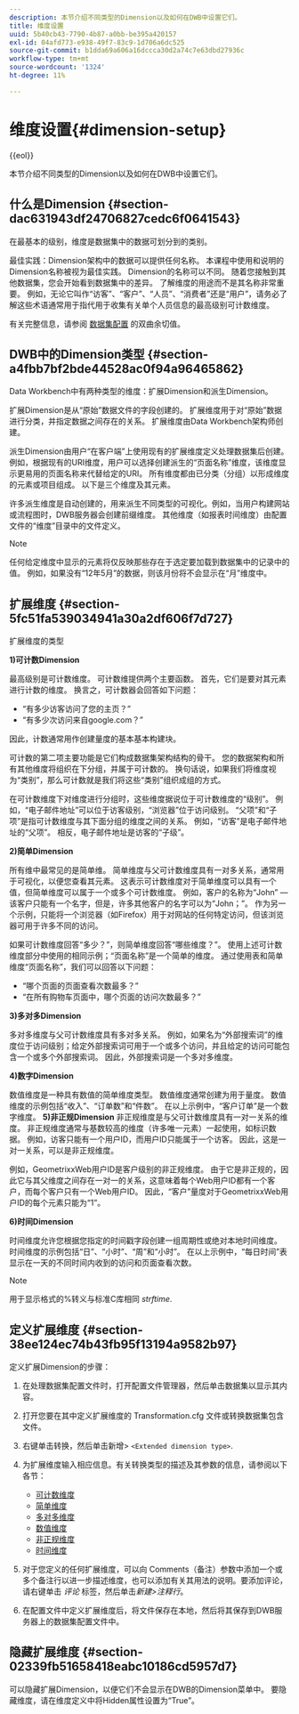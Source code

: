 ```yaml
---
description: 本节介绍不同类型的Dimension以及如何在DWB中设置它们。
title: 维度设置
uuid: 5b40cb43-7790-4b87-a0bb-be395a420157
exl-id: 04afd773-e938-49f7-83c9-1d706a6dc525
source-git-commit: b1dda69a606a16dccca30d2a74c7e63dbd27936c
workflow-type: tm+mt
source-wordcount: '1324'
ht-degree: 11%

---
```


# 维度设置{#dimension-setup}

{{eol}}

本节介绍不同类型的Dimension以及如何在DWB中设置它们。

## 什么是Dimension {#section-dac631943df24706827cedc6f0641543}

在最基本的级别，维度是数据集中的数据可划分到的类别。

最佳实践：Dimension架构中的数据可以提供任何名称。 本课程中使用和说明的Dimension名称被视为最佳实践。 Dimension的名称可以不同。 随着您接触到其他数据集，您会开始看到数据集中的差异。 了解维度的用途而不是其名称非常重要。 例如，无论它叫作“访客”、“客户”、“人员”、“消费者”还是“用户”，请务必了解这些术语通常用于指代用于收集有关单个人员信息的最高级别可计数维度。

有关完整信息，请参阅 [数据集配置](https://experienceleague.adobe.com/docs/data-workbench/using/dataset/c-dataset-constr.html) 的双曲余切值。

## DWB中的Dimension类型 {#section-a4fbb7bf2bde44528ac0f94a96465862}

Data Workbench中有两种类型的维度：扩展Dimension和派生Dimension。

扩展Dimension是从“原始”数据文件的字段创建的。 扩展维度用于对“原始”数据进行分类，并指定数据之间存在的关系。 扩展维度由Data Workbench架构师创建。

派生Dimension由用户“在客户端”上使用现有的扩展维度定义处理数据集后创建。 例如，根据现有的URI维度，用户可以选择创建派生的“页面名称”维度，该维度显示更易用的页面名称来代替给定的URI。 所有维度都由已分类（分组）以形成维度的元素或项目组成。 以下是三个维度及其元素。

许多派生维度是自动创建的，用来派生不同类型的可视化。例如，当用户构建网站或流程图时，DWB服务器会创建前缀维度。 其他维度（如报表时间维度）由配置文件的“维度”目录中的文件定义。

>[!NOTE]
>
>任何给定维度中显示的元素将仅反映那些存在于选定要加载到数据集中的记录中的值。 例如，如果没有“12年5月”的数据，则该月份将不会显示在“月”维度中。

## 扩展维度 {#section-5fc51fa539034941a30a2df606f7d727}

扩展维度的类型

**1)可计数Dimension**

最高级别是可计数维度。 可计数维提供两个主要函数。 首先，它们是要对其元素进行计数的维度。 换言之，可计数器会回答如下问题：

* “有多少访客访问了您的主页？”
* “有多少次访问来自google.com？”

因此，计数通常用作创建量度的基本基本构建块。

可计数的第二项主要功能是它们构成数据集架构结构的骨干。 您的数据架构和所有其他维度将组织在下分组，并属于可计数的。 换句话说，如果我们将维度视为“类别”，那么可计数就是我们将这些“类别”组织成组的方式。

在可计数维度下对维度进行分组时，这些维度据说位于可计数维度的“级别”。 例如，“电子邮件地址”可以位于访客级别，“浏览器”位于访问级别。 “父项”和“子项”是指可计数维度与其下面分组的维度之间的关系。 例如，“访客”是电子邮件地址的“父项”。 相反，电子邮件地址是访客的“子级”。

**2)简单Dimension**

所有维中最常见的是简单维。 简单维度与父可计数维度具有一对多关系，通常用于可视化，以便您查看其元素。 这表示可计数维度对于简单维度可以具有一个值，但简单维度可以属于一个或多个可计数维度。 例如，客户的名称为“John” — 该客户只能有一个名字，但是，许多其他客户的名字可以为“John；”。 作为另一个示例，只能将一个浏览器（如Firefox）用于对网站的任何特定访问，但该浏览器可用于许多不同的访问。

如果可计数维度回答“多少？”，则简单维度回答“哪些维度？”。 使用上述可计数维度部分中使用的相同示例；“页面名称”是一个简单的维度。 通过使用表和简单维度“页面名称”，我们可以回答以下问题：

* “哪个页面的页面查看次数最多？”
* “在所有购物车页面中，哪个页面的访问次数最多？”

**3)多对多Dimension**

多对多维度与父可计数维度具有多对多关系。 例如，如果名为“外部搜索词”的维度位于访问级别；给定外部搜索词可用于一个或多个访问，并且给定的访问可能包含一个或多个外部搜索词。 因此，外部搜索词是一个多对多维度。

**4)数字Dimension**

数值维度是一种具有数值的简单维度类型。 数值维度通常创建为用于量度。 数值维度的示例包括“收入”、“订单数”和“件数”。 在以上示例中，“客户订单”是一个数字维度。
**5)非正规Dimension** 非正规维度是与父可计数维度具有一对一关系的维度。 非正规维度通常与基数较高的维度（许多唯一元素）一起使用，如标识数据。 例如，访客只能有一个用户ID，而用户ID只能属于一个访客。 因此，这是一对一关系，可以是非正规维度。

例如，GeometrixxWeb用户ID是客户级别的非正规维度。 由于它是非正规的，因此它与其父维度之间存在一对一的关系，这意味着每个Web用户ID都有一个客户，而每个客户只有一个Web用户ID。 因此，“客户”量度对于GeometrixxWeb用户ID的每个元素只能为“1”。

**6)时间Dimension**

时间维度允许您根据您指定的时间戳字段创建一组周期性或绝对本地时间维度。 时间维度的示例包括“日”、“小时”、“周”和“小时”。 在以上示例中，“每日时间”表显示在一天的不同时间内收到的访问和页面查看次数。

>[!NOTE]
>
>用于显示格式的%转义与标准C库相同 *strftime*.

## 定义扩展维度 {#section-38ee124ec74b43fb95f13194a9582b97}

定义扩展Dimension的步骤：

1. 在处理数据集配置文件时，打开配置文件管理器，然后单击数据集以显示其内容。
1. 打开您要在其中定义扩展维度的 Transformation.cfg 文件或转换数据集包含文件。
1. 右键单击转换，然后单击新增> `<Extended dimension type>`.
1. 为扩展维度输入相应信息。有关转换类型的描述及其参数的信息，请参阅以下各节：

   * [可计数维度](https://experienceleague.adobe.com/docs/data-workbench/using/dataset/extended-dimensions/extended-dimensions-types/c-count-dim.html)
   * [简单维度](https://experienceleague.adobe.com/docs/data-workbench/using/dataset/extended-dimensions/extended-dimensions-types/c-simple-dim.html)
   * [多对多维度](https://experienceleague.adobe.com/docs/data-workbench/using/dataset/extended-dimensions/extended-dimensions-types/c-many-dim.html)
   * [数值维度](https://experienceleague.adobe.com/docs/data-workbench/using/dataset/extended-dimensions/extended-dimensions-types/c-num-dim.html)
   * [非正规维度](https://experienceleague.adobe.com/docs/data-workbench/using/dataset/extended-dimensions/extended-dimensions-types/c-denormal-dim.html)
   * [时间维度](https://experienceleague.adobe.com/docs/data-workbench/using/dataset/extended-dimensions/extended-dimensions-types/c-time-dim.html)

1. 对于您定义的任何扩展维度，可以向 Comments（备注）参数中添加一个或多个备注行以进一步描述维度，也可以添加有关其用法的说明。要添加评论，请右键单击 *评论* 标签，然后单击*新建>注释行*。

1. 在配置文件中定义扩展维度后，将文件保存在本地，然后将其保存到DWB服务器上的数据集配置文件中。

## 隐藏扩展维度 {#section-02339fb51658418eabc10186cd5957d7}

可以隐藏扩展Dimension，以便它们不会显示在DWB的Dimension菜单中。 要隐藏维度，请在维度定义中将Hidden属性设置为“True”。
